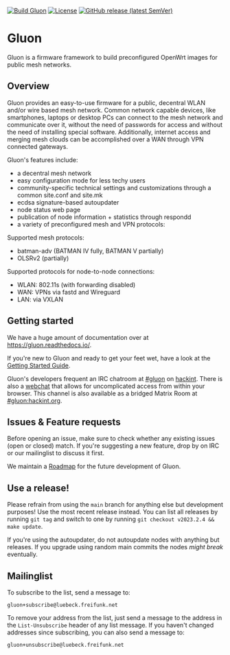 [![Build Gluon](https://github.com/freifunk-gluon/gluon/actions/workflows/build-gluon.yml/badge.svg?branch=main)](https://github.com/freifunk-gluon/gluon/actions/workflows/build-gluon.yml)
[![License](https://img.shields.io/badge/License-BSD%202--Clause-orange.svg)](https://opensource.org/license/bsd-2-clause/)
[![GitHub release (latest SemVer)](https://img.shields.io/github/v/release/freifunk-gluon/gluon?sort=semver)](https://github.com/freifunk-gluon/gluon/releases/latest)

# Gluon

Gluon is a firmware framework to build preconfigured OpenWrt images for public mesh networks.

## Overview

Gluon provides an easy-to-use firmware for a public, decentral WLAN and/or wire based mesh network.
Common network capable devices, like smartphones, laptops or desktop PCs can connect to the mesh network and communicate over it, without the need of passwords for access and without the need of installing special software.
Additionally, internet access and merging mesh clouds can be accomplished over a WAN through VPN connected gateways.

Gluon's features include:

* a decentral mesh network
* easy configuration mode for less techy users
* community-specific technical settings and customizations through a common site.conf and site.mk
* ecdsa signature-based autoupdater
* node status web page
* publication of node information + statistics through respondd
* a variety of preconfigured mesh and VPN protocols:


Supported mesh protocols:

* batman-adv (BATMAN IV fully, BATMAN V partially)
* OLSRv2 (partially)


Supported protocols for node-to-node connections:

* WLAN: 802.11s (with forwarding disabled)
* WAN: VPNs via fastd and Wireguard
* LAN: via VXLAN

## Getting started

We have a huge amount of documentation over at https://gluon.readthedocs.io/.

If you're new to Gluon and ready to get your feet wet, have a look at the
[Getting Started Guide](https://gluon.readthedocs.io/en/latest/user/getting_started.html).

Gluon's developers frequent an IRC chatroom at [#gluon](ircs://irc.hackint.org/#gluon)
on [hackint](https://hackint.org/). There is also a [webchat](https://webirc.hackint.org/#irc://irc.hackint.org/#gluon)
that allows for uncomplicated access from within your browser. This channel is also available as a bridged Matrix Room at [#gluon:hackint.org](https://matrix.to/#/#gluon:hackint.org).

## Issues & Feature requests

Before opening an issue, make sure to check whether any existing issues
(open or closed) match. If you're suggesting a new feature, drop by on IRC or
our mailinglist to discuss it first.

We maintain a [Roadmap](https://github.com/freifunk-gluon/gluon/wiki/Roadmap) for
the future development of Gluon.

## Use a release!

Please refrain from using the `main` branch for anything else but development purposes!
Use the most recent release instead. You can list all releases by running `git tag`
and switch to one by running `git checkout v2023.2.4 && make update`.

If you're using the autoupdater, do not autoupdate nodes with anything but releases.
If you upgrade using random main commits the nodes *might break* eventually.

## Mailinglist

To subscribe to the list, send a message to:

    gluon+subscribe@luebeck.freifunk.net

To remove your address from the list, just send a message to
the address in the `List-Unsubscribe` header of any list
message. If you haven't changed addresses since subscribing,
you can also send a message to:

    gluon+unsubscribe@luebeck.freifunk.net
